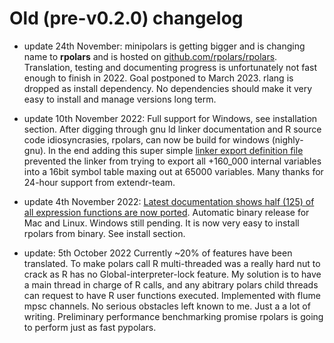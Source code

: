# Old (pre-v0.2.0) changelog

 - update 24th November: minipolars is getting bigger and is changing name to **rpolars** and is hosted on [github.com/rpolars/rpolars](https://github.com/rpolars/rpolars/). Translation, testing and documenting progress is unfortunately not fast enough to finish in 2022. Goal postponed to March 2023. rlang is dropped as install dependency. No dependencies should make it very easy to install and manage versions long term.

 - update 10th November 2022: Full support for Windows, see installation section. After digging through gnu ld linker documentation and R source code idiosyncrasies, rpolars, can now be build for windows (nighly-gnu). In the end adding this super simple [linker export definition file](https://github.com/sorhawell/rpolars/blob/main/src/rpolars-win.def) prevented the linker from trying to export all +160_000 internal variables into a 16bit symbol table maxing out at 65000 variables. Many thanks for 24-hour support from extendr-team.

 - update 4th November 2022: [Latest documentation shows half (125) of all expression functions are now ported](https://sorhawell.github.io/reference/index.html#expr). Automatic binary release for Mac and Linux. Windows still pending. It is now very easy to install rpolars from binary. See install section.

 - update: 5th October 2022 Currently ~20% of features have been translated. To make polars call R multi-threaded was a really hard nut to crack as R has no Global-interpreter-lock feature. My solution is to have a main thread in charge of R calls, and any abitrary polars child threads can request to have R user functions executed. Implemented with flume mpsc channels. No serious obstacles left known to me. Just a a lot of writing. Preliminary performance benchmarking promise rpolars is going to perform just as fast pypolars.
